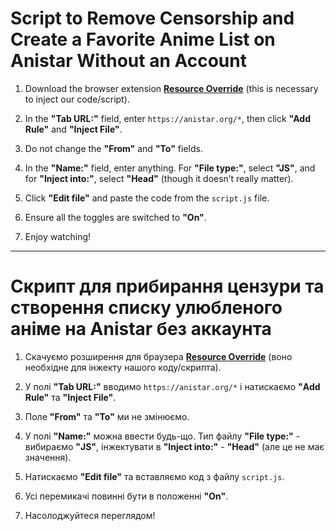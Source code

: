 # Script to Remove Censorship and Create a Favorite Anime List on Anistar Without an Account

1. Download the browser extension [**Resource Override**](https://chromewebstore.google.com/detail/resource-override/pkoacgokdfckfpndoffpifphamojphii?hl=en) (this is necessary to inject our code/script).

2. In the **"Tab URL:"** field, enter `https://anistar.org/*`, then click **"Add Rule"** and **"Inject File"**.

3. Do not change the **"From"** and **"To"** fields.

4. In the **"Name:"** field, enter anything. For **"File type:"**, select **"JS"**, and for **"Inject into:"**, select **"Head"** (though it doesn’t really matter).

5. Click **"Edit file"** and paste the code from the `script.js` file.

6. Ensure all the toggles are switched to **"On"**.

7. Enjoy watching!

---

# Скрипт для прибирання цензури та створення списку улюбленого аніме на Anistar без аккаунта

1. Скачуємо розширення для браузера [**Resource Override**](https://chromewebstore.google.com/detail/resource-override/pkoacgokdfckfpndoffpifphamojphii?hl=en) (воно необхідне для інжекту нашого коду/скрипта).
2. У полі **"Tab URL:"** вводимо `https://anistar.org/*` і натискаємо **"Add Rule"** та **"Inject File"**.

3. Поле **"From"** та **"To"** ми не змінюємо.

4. У полі **"Name:"** можна ввести будь-що. Тип файлу **"File type:"** - вибираємо **"JS"**, інжектувати в **"Inject into:"** - **"Head"** (але це не має значення).

5. Натискаємо **"Edit file"** та вставляємо код з файлу `script.js`.

6. Усі перемикачі повинні бути в положенні **"On"**.

7. Насолоджуйтеся переглядом!

